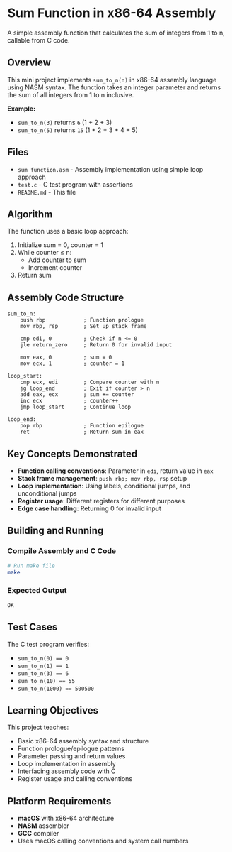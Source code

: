 # Sum Function in x86-64 Assembly

A simple assembly function that calculates the sum of integers from 1 to n, callable from C code.

## Overview

This mini project implements `sum_to_n(n)` in x86-64 assembly language using NASM syntax. The function takes an integer parameter and returns the sum of all integers from 1 to n inclusive.

**Example:**

- `sum_to_n(3)` returns `6` (1 + 2 + 3)
- `sum_to_n(5)` returns `15` (1 + 2 + 3 + 4 + 5)

## Files

- `sum_function.asm` - Assembly implementation using simple loop approach
- `test.c` - C test program with assertions
- `README.md` - This file

## Algorithm

The function uses a basic loop approach:

1. Initialize sum = 0, counter = 1
2. While counter ≤ n:
   - Add counter to sum
   - Increment counter
3. Return sum

## Assembly Code Structure

```assembly
sum_to_n:
    push rbp            ; Function prologue
    mov rbp, rsp        ; Set up stack frame

    cmp edi, 0          ; Check if n <= 0
    jle return_zero     ; Return 0 for invalid input

    mov eax, 0          ; sum = 0
    mov ecx, 1          ; counter = 1

loop_start:
    cmp ecx, edi        ; Compare counter with n
    jg loop_end         ; Exit if counter > n
    add eax, ecx        ; sum += counter
    inc ecx             ; counter++
    jmp loop_start      ; Continue loop

loop_end:
    pop rbp             ; Function epilogue
    ret                 ; Return sum in eax
```

## Key Concepts Demonstrated

- **Function calling conventions**: Parameter in `edi`, return value in `eax`
- **Stack frame management**: `push rbp; mov rbp, rsp` setup
- **Loop implementation**: Using labels, conditional jumps, and unconditional jumps
- **Register usage**: Different registers for different purposes
- **Edge case handling**: Returning 0 for invalid input

## Building and Running

### Compile Assembly and C Code

```bash
# Run make file
make
```

### Expected Output

```
OK
```

## Test Cases

The C test program verifies:

- `sum_to_n(0) == 0`
- `sum_to_n(1) == 1`
- `sum_to_n(3) == 6`
- `sum_to_n(10) == 55`
- `sum_to_n(1000) == 500500`

## Learning Objectives

This project teaches:

- Basic x86-64 assembly syntax and structure
- Function prologue/epilogue patterns
- Parameter passing and return values
- Loop implementation in assembly
- Interfacing assembly code with C
- Register usage and calling conventions

## Platform Requirements

- **macOS** with x86-64 architecture
- **NASM** assembler
- **GCC** compiler
- Uses macOS calling conventions and system call numbers
